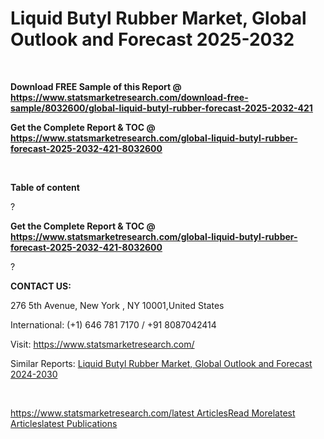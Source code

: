 <h1>Liquid Butyl Rubber Market, Global Outlook and Forecast 2025-2032</h1><br/><p><strong>Download FREE Sample of this Report @ <a href="https://www.statsmarketresearch.com/download-free-sample/8032600/global-liquid-butyl-rubber-forecast-2025-2032-421">https://www.statsmarketresearch.com/download-free-sample/8032600/global-liquid-butyl-rubber-forecast-2025-2032-421</a></strong></p>
 
 
 
 <div><b>Get the Complete Report & TOC @ <a href="https://www.statsmarketresearch.com/global-liquid-butyl-rubber-forecast-2025-2032-421-8032600">https://www.statsmarketresearch.com/global-liquid-butyl-rubber-forecast-2025-2032-421-8032600</a></b></div>
 
 
 
 <p><br />
 
 <b>Table of content</b></p>
 
 
 
 <p>? </p>
 
 
 
 <div><b>Get the Complete Report & TOC @ <a href="https://www.statsmarketresearch.com/global-liquid-butyl-rubber-forecast-2025-2032-421-8032600">https://www.statsmarketresearch.com/global-liquid-butyl-rubber-forecast-2025-2032-421-8032600</a></b></div>
 
 
 
 <p>? </p>
 
 
 
 <p><b>CONTACT US:</b><br />
 
 276 5th Avenue, New York , NY 10001,United States<br />
 
 International: (+1) 646 781 7170 / +91 8087042414<br />
 
 Visit: <a href="https://www.statsmarketresearch.com/">https://www.statsmarketresearch.com/</a><br />
 
 Similar Reports: <a href="https://www.statsmarketresearch.com/global-liquid-butyl-rubber-forecast-2025-2032-421-8032600">Liquid Butyl Rubber Market, Global Outlook and Forecast 2024-2030</a><br />
 
 <br />
 
 <a href="https://gyeongbokgung.com">https://www.statsmarketresearch.com/</a><a href="https://hallyeomaritime.com">latest Articles</a><a href="https://jingwansa.com">Read More</a><a href="https://nguoiviet.jp/">latest Articles</a><a href="https://www.intelmarketresearch.com/">latest Publications</a></p>
